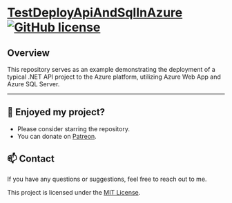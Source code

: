 # [TestDeployApiAndSqlInAzure](https://github.com/a-sharifov/DotNET.AlgorithmsAndDataStructures) [![GitHub license](https://img.shields.io/badge/license-MIT-blue.svg)](https://github.com/a-sharifov/TestDeployApiAndSqlInAzure/blob/master/LICENSE)

## Overview

This repository serves as an example demonstrating the deployment of a typical .NET API project to the Azure platform, utilizing Azure Web App and Azure SQL Server.

---

## 🌟 Enjoyed my project?

- Please consider starring the repository.
- You can donate on [Patreon](https://www.patreon.com/a_sharifov).

## 📫 Contact

If you have any questions or suggestions, feel free to reach out to me.

This project is licensed under the [MIT License](LICENSE).
